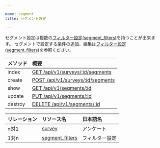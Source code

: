 ```yaml
---

name: segment
title: セグメント設定

---
```


セグメント設定は複数の[フィルター設定(segment_filters)](#segment_filter)を持つことが出来ます。
セグメントで設定する条件の追加、編集は[フィルター設定(segment_filters)](#segment_filter)を参照ください。

|メソッド|概要|
|:---|:---|
|index|[GET /api/v1/surveys/:id/segments](#segment_index)|
|create|[POST /api/v1/surveys/:id/segments](#segment_create)|
|show|[GET /api/v1/segments/:id](#segment_show)|
|update|[PUT /api/v1/segments/:id](#segment_update)|
|destroy|[DELETE /api/v1/segments/:id](#segment_delete)|

|リレーション|リソース名|日本語名|
|:---|:---|:---|
|n対1|[survey](#survey)|アンケート|
|1対n|[segment_filters](#segment_filter)|フィルター設定|